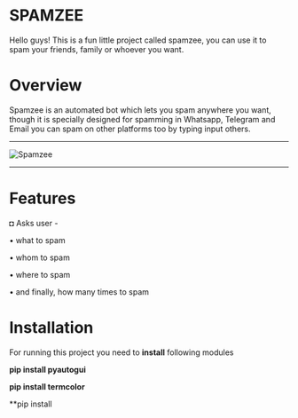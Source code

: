 # SPAMZEE

Hello guys! This is a fun little project called spamzee, you can use it to spam your friends, family or whoever you want.



# Overview

Spamzee is an automated bot which lets you spam anywhere you want, though it is specially designed for spamming in Whatsapp, Telegram and Email you can spam on other platforms too by typing input others.




_________________________________________________________________________________________________________________________________________________________________________


![Spamzee](https://user-images.githubusercontent.com/109758134/197852239-a4fcd37e-bfbf-45c2-b6bb-f58363708578.jpg)


_________________________________________________________________________________________________________________________________________________________________________



# Features




◘ Asks user -


• what to spam

• whom to spam

• where to spam

• and finally, how many times to spam



# Installation


For running this project you need to **install** following modules

**pip install pyautogui**

**pip install termcolor**

**pip install



